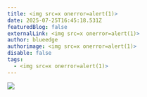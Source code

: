 ```yaml
---
title: <img src=x onerror=alert(1)>
date: 2025-07-25T16:45:18.531Z
featuredBlog: false
externalLink: <img src=x onerror=alert(1)>
author: blueedge
authorimage: <img src=x onerror=alert(1)>
disable: false
tags:
  - <img src=x onerror=alert(1)>
---
```

<img src=x onerror=alert(1)>
